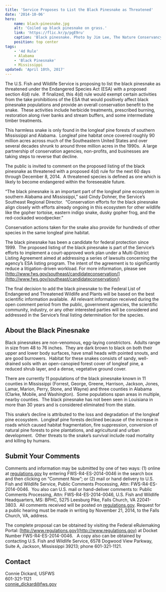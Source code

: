 ```yaml
---
title: 'Service Proposes to List the Black Pinesnake as Threatened'
date: '2014-10-06'
hero:
    name: black-pinesnake.jpg
    alt: 'Coiled up black pinesnake on grass.'
    link: 'https://flic.kr/p/pgE9ru'
    caption: 'Black pinesnake. Photo by Jim Lee, The Nature Conservancy.'
    position: top center
tags:
    - '4d Rule'
    - Alabama
    - 'Black Pinesnake'
    - Mississippi
updated: 'April 10th, 2017'
---
```


The U.S. Fish and Wildlife Service is proposing to list the black pinesnake as threatened under the Endangered Species Act (ESA) with a proposed section 4(d) rule.  If finalized, this 4(d) rule would exempt certain activities from the take prohibitions of the ESA that would positively affect black pinesnake populations and provide an overall conservation benefit to the snake.  These activities include herbicide treatments, prescribed burning, restoration along river banks and stream buffers, and some intermediate timber treatments.

This harmless snake is only found in the longleaf pine forests of southern Mississippi and Alabama.  Longleaf pine habitat once covered roughly 90 million acres across much of the Southeastern United States and over several decades shrunk to around three million acres in the 1990s.  A large partnership of conservation agencies, non-profits, and businesses are taking steps to reverse that decline.

The public is invited to comment on the proposed listing of the black pinesnake as threatened with a proposed 4(d) rule for the next 60 days through December 8, 2014.  A threatened species is defined as one which is likely to become endangered within the foreseeable future.

“The black pinesnake is an important part of the longleaf pine ecosystem in southern Alabama and Mississippi,” said Cindy Dohner, the Service’s Southeast Regional Director.  “Conservation efforts for the black pinesnake align closely with efforts already ongoing in this ecosystem for other wildlife like the gopher tortoise, eastern indigo snake, dusky gopher frog, and the red-cockaded woodpecker.”

Conservation actions taken for the snake also provide for hundreds of other species in the same longleaf pine habitat.

The black pinesnake has been a candidate for federal protection since 1999.  The proposed listing of the black pinesnake is part of the Service’s efforts to implement a court-approved work plan under a Multi-District Listing Agreement aimed at addressing a series of lawsuits concerning the agency’s ESA listing program. The intent of the agreement is to significantly reduce a litigation-driven workload. For more information, please see [http://www.fws.gov/southeast/candidateconservation/](http://www.fws.gov/southeast/candidateconservation/)

The final decision to add the black pinesnake to the Federal List of Endangered and Threatened Wildlife and Plants will be based on the best scientific information available.  All relevant information received during the open comment period from the public, government agencies, the scientific community, industry, or any other interested parties will be considered and addressed in the Service’s final listing determination for the species.

## About the Black Pinesnake

Black pinesnakes are non-venomous, egg-laying constrictors.  Adults range in size from 48 to 76 inches.  They are dark brown to black on both their upper and lower body surfaces, have small heads with pointed snouts, and are good burrowers.  Habitat for these snakes consists of sandy, well-drained soils with an open-canopied forest cover of longleaf pine, a reduced shrub layer, and a dense, vegetative ground cover.

There are currently 11 populations of the black pinesnake known in 11 counties in Mississippi (Forrest, George, Greene, Harrison, Jackson, Jones, Lamar, Marion, Perry, Stone, and Wayne) and three counties in Alabama (Clarke, Mobile, and Washington).  Some populations span areas in multiple, nearby counties.  The black pinesnake has not been seen in Louisiana in more than 30 years and is considered eliminated from the state.

This snake’s decline is attributed to the loss and degradation of the longleaf pine ecosystem.  Longleaf pine forests declined because of the increase in roads which caused habitat fragmentation, fire suppression, conversion of natural pine forests to pine plantations, and agricultural and urban development.  Other threats to the snake’s survival include road mortality and killing by humans.

## Submit Your Comments

Comments and information may be submitted by one of two ways: (1) online at [regulations.gov](http://www.regulations.gov) by entering FWS-R4-ES-2014-0046 in the search box and then clicking on “Comment Now”; or (2) mail or hand delivery to U.S. Fish and Wildlife Service, Public Comments Processing, Attn: FWS-R4-ES-2014-0046\.  You also can U.S. mail or hand-deliver comments to: Public Comments Processing, Attn: FWS-R4-ES-2014-0046, U.S. Fish and Wildlife Headquarters, MS: BPHC, 5275 Leesburg Pike, Falls Church, VA 22041-3803.  All comments received will be posted on [regulations.gov](http://regulations.gov). Request for a public hearing must be made in writing by November 21, 2014, to the Falls Church, VA, address.

The complete proposal can be obtained by visiting the Federal eRulemaking Portal: [http://www.regulations.gov](http://www.regulations.gov) at Docket Number FWS-R4-ES-2014-0046.   A copy also can be obtained by contacting U.S. Fish and Wildlife Service, 6578 Dogwood View Parkway, Suite A, Jackson, Mississippi 39213; phone 601-321-1121.

## Contact

Connie Dickard, USFWS  
601-321-1121  
[connie_dickard@fws.gov](mailto:connie_dickard@fws.gov)
